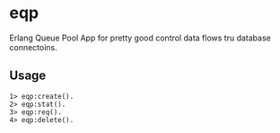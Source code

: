 eqp
=====

Erlang Queue Pool
App for pretty good control data flows tru database connectoins.


Usage
-----

    1> eqp:create().
    2> eqp:stat().
    3> eqp:req().
    4> eqp:delete().

